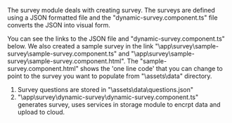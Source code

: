 The survey module deals with creating survey. The surveys are defined using a JSON formatted 
file and the "dynamic-survey.component.ts" file converts the JSON into visual form.


You can see the links to the JSON file and "dynamic-survey.component.ts" below. 
We also created a sample survey in the link "\app\survey\sample-survey\sample-survey.component.ts" 
and "\app\survey\sample-survey\sample-survey.component.html". The "sample-survey.component.html" shows 
the 'one line code' that you can change to point to the survey you want to populate from "\assets\data\" directory.


1. Survey questions are stored in "\assets\data\questions.json"
2. "\app\survey\dynamic-survey\dynamic-survey.component.ts" generates
survey, uses services in storage module to encrpt data and upload to
cloud.
